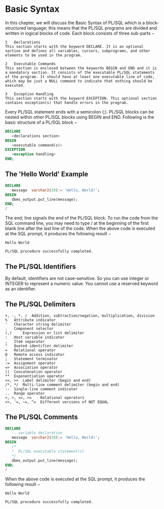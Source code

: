 # Basic Syntax

In this chapter, we will discuss the Basic Syntax of PL/SQL which is a block-structured language; this means that the PL/SQL programs are divided and written in logical blocks of code. 
Each block consists of three sub-parts −

```
1 	Declarations
This section starts with the keyword DECLARE. It is an optional section and defines all variables, cursors, subprograms, and other elements to be used in the program.

2 	Executable Commands
This section is enclosed between the keywords BEGIN and END and it is a mandatory section. It consists of the executable PL/SQL statements of the program. It should have at least one executable line of code, which may be just a NULL command to indicate that nothing should be executed.

3 	Exception Handling
This section starts with the keyword EXCEPTION. This optional section contains exception(s) that handle errors in the program.
```

Every PL/SQL statement ends with a semicolon (;). 
PL/SQL blocks can be nested within other PL/SQL blocks using BEGIN and END. 
Following is the basic structure of a PL/SQL block −
```sql
DECLARE 
   <declarations section> 
BEGIN 
   <executable command(s)>
EXCEPTION 
   <exception handling> 
END;
```

## The 'Hello World' Example
```sql
DECLARE 
   message  varchar2(20):= 'Hello, World!'; 
BEGIN 
   dbms_output.put_line(message); 
END; 
/ 
```

The end; line signals the end of the PL/SQL block. 
To run the code from the SQL command line, you may need to type / at the beginning of the first blank line after the last line of the code. 
When the above code is executed at the SQL prompt, it produces the following result −

```
Hello World  

PL/SQL procedure successfully completed.
```

## The PL/SQL Identifiers
By default, identifiers are not case-sensitive. 
So you can use integer or INTEGER to represent a numeric value. 
You cannot use a reserved keyword as an identifier.

## The PL/SQL Delimiters
```
+, -, *, / 	Addition, subtraction/negation, multiplication, division
% 	Attribute indicator
' 	Character string delimiter
. 	Component selector
(,) 	Expression or list delimiter
: 	Host variable indicator
, 	Item separator
" 	Quoted identifier delimiter
= 	Relational operator
@ 	Remote access indicator
; 	Statement terminator
:= 	Assignment operator
=> 	Association operator
|| 	Concatenation operator
** 	Exponentiation operator
<<, >> 	Label delimiter (begin and end)
/*, */ 	Multi-line comment delimiter (begin and end)
-- 	Single-line comment indicator
.. 	Range operator
<, >, <=, >= 	Relational operators
<>, '=, ~=, ^= 	Different versions of NOT EQUAL
```

## The PL/SQL Comments
```sql
DECLARE 
   -- variable declaration 
   message  varchar2(20):= 'Hello, World!'; 
BEGIN 
   /* 
   *  PL/SQL executable statement(s) 
   */ 
   dbms_output.put_line(message); 
END; 
/
```

When the above code is executed at the SQL prompt, it produces the following result −
```
Hello World

PL/SQL procedure successfully completed.
```


